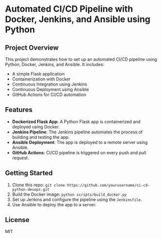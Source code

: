 # Automated CI/CD Pipeline with Docker, Jenkins, and Ansible using Python

## Project Overview

This project demonstrates how to set up an automated CI/CD pipeline using Python, Docker, Jenkins, and Ansible. It includes:
- A simple Flask application
- Containerization with Docker
- Continuous Integration using Jenkins
- Continuous Deployment using Ansible
- GitHub Actions for CI/CD automation

## Features

- **Dockerized Flask App**: A Python Flask app is containerized and deployed using Docker.
- **Jenkins Pipeline**: The Jenkins pipeline automates the process of building and testing the app.
- **Ansible Deployment**: The app is deployed to a remote server using Ansible.
- **GitHub Actions**: CI/CD pipeline is triggered on every push and pull request.

## Getting Started

1. Clone this repo: `git clone https://github.com/yourusername/ci-cd-python-devops.git`
2. Build the Docker image: `python scripts/build_docker.py`
3. Set up Jenkins and configure the pipeline using the `Jenkinsfile`.
4. Use Ansible to deploy the app to a server.

## License

MIT
